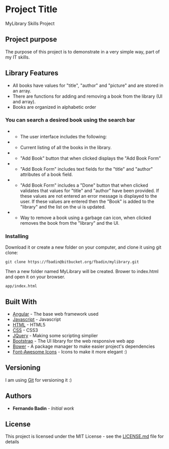 # Project Title

MyLibrary Skills Project

## Project purpose

The purpose of this project is to demonstrate in a very simple way, part of my IT skills.

## Library Features
	
* All books have values for "title", "author" and "picture" and are stored in an array.
* There  are functions for adding and removing a book from the library (UI and array).
* Books are organized in alphabetic order

### You can search a desired book using the search bar
 	
* * The user interface includes the following:
* * Current listing of all the books in the library.
* * "Add Book" button that when clicked displays the "Add Book Form"
* * "Add Book Form" includes text fields for the "title" and "author" attributes of a book field.
* * "Add Book Form" includes a "Done" button that when clicked validates that values for "title" and "author" have 
     been provided. If these values are not entered an error message is displayed to the user. 
     If these values are entered then the "Book" is added to the "library" and the list on the ui is updated.
* * Way to remove a book using a garbage can icon, when clicked removes the book from the "library" and the UI.


### Installing

Download it or create a new folder on your computer, and clone it using git clone:

```
git clone https://fbadin@bitbucket.org/fbadin/mylibrary.git 
```

Then a new folder named MyLibrary will be created.
Brower to index.html and open it on your browser.

```
app/index.html
```

## Built With

* [Angular](https://angularjs.org/) -  The base web framework used
* [Javascript](https://www.javascript.com/) - Javascript
* [HTML](http://html.com/) - HTML5
* [CSS](https://www.w3schools.com/cssref/) - CSS3
* [JQuery](https://jquery.com/) - Making some scripting simplier
* [Bootstrap](http://getbootstrap.com/) - The UI library for the web responsive web app
* [Bower](https://bower.io/) - A package manager to make easier project's dependencies
* [Font-Awesome Icons](http://fontawesome.io/icons/) - Icons to make it more elegant :)


## Versioning

I am using [Git]() for versioning it :)

## Authors

* **Fernando Badin** - *Initial work* 

## License

This project is licensed under the MIT License - see the [LICENSE.md](LICENSE.md) file for details